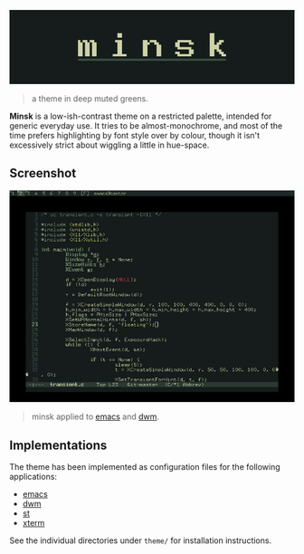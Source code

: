 ![minsk](https://github.com/jlpaca/minsk-theme/blob/master/img/banner.png?raw=true)

> a theme in deep muted greens.

**Minsk** is a low-ish-contrast theme on a restricted palette,
intended for generic everyday use.  It tries to be almost-monochrome,
and most of the time prefers highlighting by font style over by
colour, though it isn't excessively strict about wiggling a little in
hue-space.


## Screenshot

![screenshot](https://github.com/jlpaca/minsk-theme/blob/master/img/screenshot.png?raw=true)

> minsk applied to [emacs](https://www.gnu.org/software/emacs/) and
  [dwm](https://dwm.suckless.org/).

## Implementations

The theme has been implemented as configuration files for the
following applications:

* [emacs](https://github.com/jlpaca/minsk-theme/tree/master/theme/emacs)
* [dwm](https://github.com/jlpaca/minsk-theme/tree/master/theme/dwm)
* [st](https://github.com/jlpaca/minsk-theme/tree/master/theme/st)
* [xterm](https://github.com/jlpaca/minsk-theme/tree/master/theme/x11)

See the individual directories under `theme/` for installation instructions.
